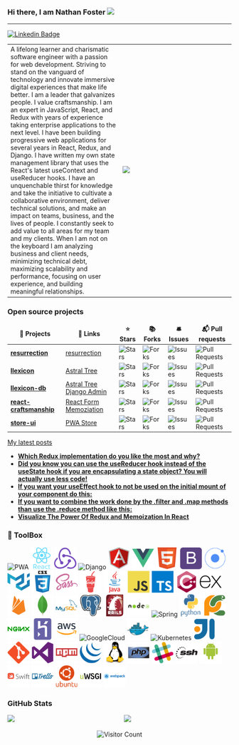 ### Hi there, I am Nathan Foster <img src="https://diginess.ca/content/uploads/2020/02/waving_hand_sign_1024.gif" width="30px" />
---
[![Linkedin Badge](https://img.shields.io/badge/-Nathan_Foster-blue?style=flat-square&logo=Linkedin&logoColor=white&link=https://www.linkedin.com/in/nathanhfoster/)](https://www.linkedin.com/in/nathanhfoster/)
<table cellspacing="0" cellpadding="0">
  <tbody>
    <tr>
      <td>
        A lifelong learner and charismatic software engineer with a passion for web development. Striving to
        stand on the vanguard of technology and innovate immersive digital experiences that make life
        better. I am a leader that galvanizes people. I value craftsmanship. I am an expert in JavaScript,
        React, and Redux with years of experience taking enterprise applications to the next level. I have
        been building progressive web applications for several years in React, Redux, and Django. I have
        written my own state management library that uses the React's latest useContext and useReducer
        hooks. I have an unquenchable thirst for knowledge and take the initiative to cultivate a
        collaborative environment, deliver technical solutions, and make an impact on teams, business, and
        the lives of people. I constantly seek to add value to all areas for my team and my clients. When I
        am not on the keyboard I am analyzing business and client needs, minimizing technical debt,
        maximizing scalability and performance, focusing on user experience, and building meaningful
        relationships.
      </td>
      <td width="50%">
        <img src="https://www.cassixcom.com/application/views/front/cassixcom-gifs/business-software.gif" width="100%" height="auto" />
      </td>
    </tr>
  </tbody>
 
</table>
<h3>Open source projects</h3>
<table>
  <thead align="center">
    <tr>
      <td><b>🎁 Projects</b></td>
      <td><b>🔗 Links</b></td>
      <td><b>⭐ Stars</b></td>
      <td><b>📚 Forks</b></td>
      <td><b>🛎 Issues</b></td>
      <td><b>📬 Pull requests</b></td>
    </tr>
  </thead>
  <tbody>
    <tr>
      <td><a href="https://github.com/strap8/resurrection" target="_blank"><b>resurrection</b></a></td>
      <td><a href="https://www.npmjs.com/package/resurrection" target="_blank">resurrection</a></td>
      <td><img alt="Stars" src="https://img.shields.io/github/stars/strap8/resurrection?style=flat-square&labelColor=343b41"/></td>
      <td><img alt="Forks" src="https://img.shields.io/github/forks/strap8/resurrection?style=flat-square&labelColor=343b41"/></td>
      <td><img alt="Issues" src="https://img.shields.io/github/issues/strap8/resurrection?style=flat-square&labelColor=343b41"/></td>
      <td><img alt="Pull Requests" src="https://img.shields.io/github/issues-pr/strap8/resurrection?style=flat-square&labelColor=343b41"/></td>
    </tr>
    <tr>
        <td><a href="https://github.com/strap8/llexicon" target="_blank"><b>llexicon</b></a></td>
        <td><a href="https://www.astraltree.com" target="_blank">Astral Tree</a></td>
        <td><img alt="Stars" src="https://img.shields.io/github/stars/strap8/llexicon?style=flat-square&labelColor=343b41"/></td>
        <td><img alt="Forks" src="https://img.shields.io/github/forks/strap8/llexicon?style=flat-square&labelColor=343b41"/></td>
        <td><img alt="Issues" src="https://img.shields.io/github/issues/strap8/llexicon?style=flat-square&labelColor=343b41"/></td>
        <td><img alt="Pull Requests" src="https://img.shields.io/github/issues-pr/strap8/llexicon?style=flat-square&labelColor=343b41"/></td>
    </tr>
    <tr>
        <td><a href="https://github.com/strap8/llexicon-db" target="_blank"><b>llexicon-db</b></a></td>
        <td><a href="https://astraltree-db.herokuapp.com" target="_blank">Astral Tree Django Admin</a></td>
        <td><img alt="Stars" src="https://img.shields.io/github/stars/strap8/llexicon-db?style=flat-square&labelColor=343b41"/></td>
        <td><img alt="Forks" src="https://img.shields.io/github/forks/strap8/llexicon-db?style=flat-square&labelColor=343b41"/></td>
        <td><img alt="Issues" src="https://img.shields.io/github/issues/strap8/llexicon-db?style=flat-square&labelColor=343b41"/></td>
        <td><img alt="Pull Requests" src="https://img.shields.io/github/issues-pr/strap8/llexicon-db?style=flat-square&labelColor=343b41"/></td>
    </tr>
    <tr>
        <td><a href="https://github.com/strap8/react-craftsmanship" target="_blank"><b>react-craftsmanship</b></a></td>
        <td><a href="https://react-craftsmanship.herokuapp.com/" target="_blank">React Form Memoziation</a></td>
        <td><img alt="Stars" src="https://img.shields.io/github/stars/strap8/react-craftsmanship?style=flat-square&labelColor=343b41"/></td>
        <td><img alt="Forks" src="https://img.shields.io/github/forks/strap8/react-craftsmanship?style=flat-square&labelColor=343b41"/></td>
        <td><img alt="Issues" src="https://img.shields.io/github/issues/strap8/react-craftsmanship?style=flat-square&labelColor=343b41"/></td>
        <td><img alt="Pull Requests" src="https://img.shields.io/github/issues-pr/strap8/react-craftsmanship?style=flat-square&labelColor=343b41"/></td>
    </tr>
    <tr>
        <td><a href="https://github.com/mattruddy/store-ui" target="_blank"><b>store-ui</b></a></td>
        <td><a href="https://progressiveapp.store/" target="_blank">PWA Store</a></td>
        <td><img alt="Stars" src="https://img.shields.io/github/stars/mattruddy/store-ui?style=flat-square&labelColor=343b41"/></td>
        <td><img alt="Forks" src="https://img.shields.io/github/forks/mattruddy/store-ui?style=flat-square&labelColor=343b41"/></td>
        <td><img alt="Issues" src="https://img.shields.io/github/issues/mattruddy/store-ui?style=flat-square&labelColor=343b41"/></td>
        <td><img alt="Pull Requests" src="https://img.shields.io/github/issues-pr/mattruddy/store-ui?style=flat-square&labelColor=343b41"/></td>
    </tr>
  </tbody>
</table>

<a href="https://www.linkedin.com/in/nathanhfoster/detail/recent-activity/shares/" target="_blank">My latest posts</a>
<ul>
  <li><a href="https://www.linkedin.com/feed/update/urn:li:activity:6762056610488692736/"><b>Which Redux implementation do you like the most and why?</b></a></li>
  <li><a href="https://www.linkedin.com/feed/update/urn:li:activity:6716822948331831296/"><b>Did you know you can use the useReducer hook instead of the useState hook if you are encapsulating a state object? You will actually use less code!</b></a></li>
  <li><a href="https://www.linkedin.com/feed/update/urn:li:activity:6709485304178454528/"><b>If you want your useEffect hook to not be used on the initial mount of your component do this:</b></a></li>
  <li><a href="https://www.linkedin.com/feed/update/urn:li:activity:6712396337343815680/"><b>If you want to combine the work done by the .filter and .map methods than use the .reduce method like this:</b></a></li>
  <li><a href="https://www.linkedin.com/posts/nathanhfoster_visualize-the-power-of-redux-and-memoizationi-activity-6712084790641852416-fm08"><b>Visualize The Power Of Redux and Memoization In React</b></a></li>
</ul>

<h3>🧰 ToolBox</h3>
<p align="left">
<img src="https://user-images.githubusercontent.com/3104648/28351989-7f68389e-6c4b-11e7-9bf2-e9fcd4977e7a.png" alt="PWA" width="auto" height="50" />
<img src="https://raw.githubusercontent.com/devicons/devicon/master/icons/react/react-original-wordmark.svg" alt="React" width="50" height="50" />
<img
  src="https://github.com/devicons/devicon/blob/master/icons/redux/redux-original.svg"
  alt="Redux"
  width="50"
  height="50"
/>
<img
  src="https://static.djangoproject.com/img/logos/django-logo-negative.svg"
  alt="Django"
  height="50"
  width="auto"
/>
<img src="https://raw.githubusercontent.com/devicons/devicon/master/icons/angularjs/angularjs-original.svg" alt="AngularJs" width="50" height="50" />
<img src="https://raw.githubusercontent.com/devicons/devicon/master/icons/vuejs/vuejs-original.svg" alt="Vue" width="50" height="50" />
<img
  src="https://github.com/devicons/devicon/blob/master/icons/html5/html5-original.svg"
  alt="HTML5 logo"
  width="50"
  height="50"
/>
<img src="https://raw.githubusercontent.com/devicons/devicon/master/icons/bootstrap/bootstrap-plain.svg" alt="Bootstrap" width="50" height="50" />
<img src="https://github.com/devicons/devicon/blob/master/icons/ionic/ionic-original.svg" alt="Ionic" width="50" height="50" />
<img src="https://github.com/devicons/devicon/blob/master/icons/materialui/materialui-original.svg" alt="Materialui" width="50" height="50" />
<img src="https://raw.githubusercontent.com/devicons/devicon/master/icons/css3/css3-original-wordmark.svg" alt="CSS3" width="50" height="50" />
<img src="https://github.com/devicons/devicon/blob/master/icons/sass/sass-original.svg" alt="Sass" width="50" height="50" />
<img src="https://raw.githubusercontent.com/devicons/devicon/master/icons/gulp/gulp-plain.svg" alt="Gulp" width="50" height="50" />
<img src="https://raw.githubusercontent.com/devicons/devicon/master/icons/java/java-original-wordmark.svg" alt="Java" width="50" height="50" />
<img src="https://raw.githubusercontent.com/devicons/devicon/master/icons/javascript/javascript-original.svg" alt="JavaScript" width="50" height="50" />
<img src="https://raw.githubusercontent.com/devicons/devicon/master/icons/typescript/typescript-original.svg" alt="TypeScript" width="50" height="50" />
<img src="https://github.com/devicons/devicon/blob/master/icons/cplusplus/cplusplus-original.svg" alt="Cplusplus" width="50" height="50" />
<img
  src="https://github.com/devicons/devicon/blob/master/icons/express/express-original.svg"
  alt="Express"
  width="50"
  height="50"
/>
<img src="https://github.com/devicons/devicon/blob/master/icons/firebase/firebase-plain.svg" alt="Firebase" width="50" height="50" />
<img src="https://raw.githubusercontent.com/devicons/devicon/master/icons/mongodb/mongodb-original.svg" alt="MongoDB" width="50" height="50" />
<img src="https://raw.githubusercontent.com/devicons/devicon/master/icons/mysql/mysql-original-wordmark.svg" alt="MySQL" width="50" height="50" />
<img
  src="https://github.com/devicons/devicon/blob/master/icons/postgresql/postgresql-original.svg"
  alt="PostGreSQL logo"
  width="50"
  height="50"
/>
<img src="https://github.com/devicons/devicon/blob/master/icons/rails/rails-original-wordmark.svg" alt="Rails" width="50" height="50" />
<img src="https://raw.githubusercontent.com/devicons/devicon/master/icons/nodejs/nodejs-original-wordmark.svg" alt="NodeJS" width="50" height="50" />
<img src="https://www.vectorlogo.zone/logos/springio/springio-icon.svg" alt="Spring" width="50" height="50" />
<img src="https://raw.githubusercontent.com/devicons/devicon/master/icons/python/python-original-wordmark.svg" alt="Python" width="50" height="50" />
<img src="https://github.com/devicons/devicon/blob/master/icons/pycharm/pycharm-original.svg" alt="Pycharm" width="50" height="50" />
<img src="https://raw.githubusercontent.com/devicons/devicon/master/icons/nginx/nginx-original.svg" alt="Nginx" width="50" height="50" />
<img src="https://raw.githubusercontent.com/devicons/devicon/master/icons/heroku/heroku-plain.svg" alt="Heroku" width="50" height="50" />
<img src="https://raw.githubusercontent.com/github/explore/80688e429a7d4ef2fca1e82350fe8e3517d3494d/topics/aws/aws.png" alt="AWS" width="50" height="50" />
<img src="https://www.vectorlogo.zone/logos/google_cloud/google_cloud-icon.svg" alt="GoogleCloud" width="50" height="50" />
<img src="https://raw.githubusercontent.com/devicons/devicon/master/icons/docker/docker-original.svg" alt="Docker" width="50" height="50" />
<img src="https://www.vectorlogo.zone/logos/kubernetes/kubernetes-icon.svg" alt="Kubernetes" width="50" height="50" />
<img src="https://github.com/devicons/devicon/blob/master/icons/intellij/intellij-original.svg" alt="Intellij" width="50" height="50" />
<img
  src="https://github.com/devicons/devicon/blob/master/icons/git/git-original.svg"
  alt="Git logo"
  width="50"
  height="50"
/>
<img
  src="https://github.com/devicons/devicon/blob/master/icons/visualstudio/visualstudio-plain.svg"
  alt="VSCode"
  width="50"
  height="50"
/>
<img
  src="https://github.com/devicons/devicon/blob/master/icons/npm/npm-original-wordmark.svg"
  alt="Node Package Manager"
  width="50"
  height="50"
/>
<img
  src="https://github.com/devicons/devicon/blob/master/icons/jquery/jquery-original.svg"
  alt="Jquery"
  width="50"
  height="50"
/>
<img src="https://github.com/devicons/devicon/blob/master/icons/linux/linux-original.svg" alt="Linux" width="50" height="50" />
<img src="https://github.com/devicons/devicon/blob/master/icons/php/php-original.svg" alt="PhP" width="50" height="50" />
<img src="https://github.com/devicons/devicon/blob/master/icons/slack/slack-original.svg" alt="Slack" width="50" height="50" />
<img src="https://github.com/devicons/devicon/blob/master/icons/ssh/ssh-original-wordmark.svg" alt="SSH" width="50" height="50" />
<img src="https://raw.githubusercontent.com/devicons/devicon/master/icons/android/android-original-wordmark.svg" alt="android" width="50" height="50"/>
<img src="https://github.com/devicons/devicon/blob/master/icons/swift/swift-original-wordmark.svg" alt="Swift" width="50" height="50" />
<img src="https://github.com/devicons/devicon/blob/master/icons/trello/trello-plain-wordmark.svg" alt="Trello" width="50" height="50" />
<img src="https://github.com/devicons/devicon/blob/master/icons/ubuntu/ubuntu-plain-wordmark.svg" alt="Ubuntu" width="50" height="50" />
<img src="https://github.com/devicons/devicon/blob/master/icons/uwsgi/uwsgi-original.svg" alt="uWsgi" width="50" height="50" />
<img src="https://github.com/devicons/devicon/blob/master/icons/webpack/webpack-original-wordmark.svg" alt="Webpack" width="50" height="50" />
</p>
<h3>GitHub Stats</h3>
<img  src="https://github-readme-stats.vercel.app/api?username=strap8&show_icons=true&hide_border=true&theme=dark" width="48%" align="right" >
<img  src="https://github-readme-streak-stats.herokuapp.com/?user=jatin2003&theme=dark" width="48%" >
<p align="center"> 
  <img src="https://profile-counter.glitch.me/strap8/count.svg" alt="Visitor Count" align="center" />
</p>
